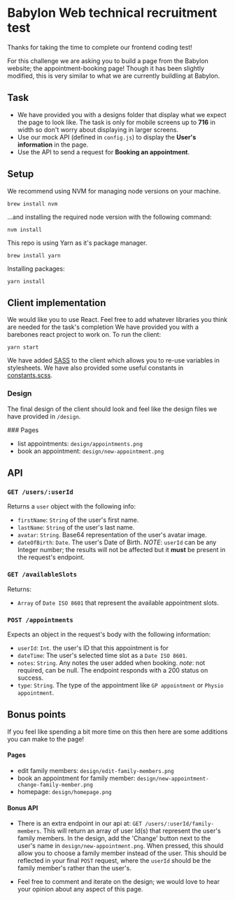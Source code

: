 # Babylon Web technical recruitment test

Thanks for taking the time to complete our frontend coding test!

For this challenge we are asking you to build a page from the Babylon website; the appointment-booking page! Though it has been slightly modified, this is very similar to what we are currently buildling at Babylon.

## Task

* We have provided you with a designs folder that display what we expect the page to look like. The task is only for mobile screens up to **716** in width so don't worry about displaying in larger screens.
* Use our mock API (defined in `config.js`) to display the **User's information** in the page.
* Use the API to send a request for **Booking an appointment**.

## Setup

We recommend using NVM for managing node versions on your machine.

```
brew install nvm
```

...and installing the required node version with the following command:

```
nvm install
```

This repo is using Yarn as it's package manager.

```
brew install yarn
```

Installing packages:

```
yarn install
```

## Client implementation

We would like you to use React. Feel free to add whatever libraries you think are needed for the task's completion
We have provided you with a barebones react project to work on.
To run the client:

```
yarn start
```

We have added [SASS](http://sass-lang.com/) to the client which allows you to re-use variables in stylesheets. We have also provided some useful constants in [constants.scss](./src/constants.scss).

### Design

The final design of the client should look and feel like the design files we have provided in `/design`.

### Pages

* list appointments: `design/appointments.png`
* book an appointment: `design/new-appointment.png`

## API

### `GET /users/:userId`

Returns a `user` object with the following info:

* `firstName`: `String` of the user's first name.
* `lastName`: `String` of the user's last name.
* `avatar`: `String`. Base64 representation of the user's avatar image.
* `dateOfBirth`: `Date`. The user's Date of Birth.
  _NOTE_: `userId` can be any Integer number; the results will not be affected but it **must** be present in the request's endpoint.

### `GET /availableSlots`

Returns:

* `Array` of `Date ISO 8601` that represent the available appointment slots.

### `POST /appointments`

Expects an object in the request's body with the following information:

* `userId`: `Int`. the user's ID that this appointment is for
* `dateTime`: The user's selected time slot as a `Date ISO 8601`.
* `notes`: `String`. Any notes the user added when booking. _note_: not required, can be null.
  The endpoint responds with a 200 status on success.
* `type`: `String`. The type of the appointment like `GP appointment` or `Physio appointment`.

## Bonus points

If you feel like spending a bit more time on this then here are some additions you can make to the page!

#### Pages

* edit family members: `design/edit-family-members.png`
* book an appointment for family member: `design/new-appointment-change-family-member.png`
* homepage: `design/homepage.png`

#### Bonus API

* There is an extra endpoint in our api at: `GET /users/:userId/family-members`. This will return an array of user Id(s) that represent the user's family members. In the design, add the 'Change' button next to the user's name in `design/new-appointment.png`. When pressed, this should allow you to choose a family member instead of the user. This should be reflected in your final `POST` request, where the `userId` should be the family member's rather than the user's.

* Feel free to comment and iterate on the design; we would love to hear your opinion about any aspect of this page.
